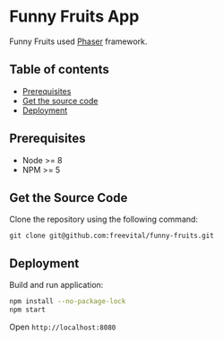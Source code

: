 # Funny Fruits App
Funny Fruits used [Phaser](http://phaser.io/) framework.

## Table of contents
* [Prerequisites](#prerequisites)
* [Get the source code](#get-the-source-code)
* [Deployment](#deployment)

## Prerequisites
- Node >= 8
- NPM >= 5

## Get the Source Code
Clone the repository using the following command:
```
git clone git@github.com:freevital/funny-fruits.git
```

## Deployment
Build and run application:
```bash
npm install --no-package-lock
npm start
```
Open `http://localhost:8080`